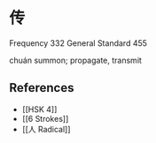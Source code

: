 # 传
Frequency 332
General Standard 455

chuán
summon; propagate, transmit

## References
- [[HSK 4]]
- [[6 Strokes]]
- [[人 Radical]]